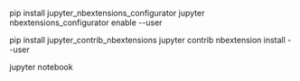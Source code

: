 pip install jupyter_nbextensions_configurator
jupyter nbextensions_configurator enable --user

pip install jupyter_contrib_nbextensions
jupyter contrib nbextension install --user

jupyter notebook
